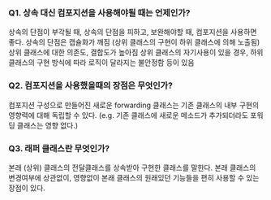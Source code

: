 ### Q1. 상속 대신 컴포지션을 사용해야될 때는 언제인가?
상속의 단점이 부각될 때, 상속의 단점을 피하고, 보완해야할 때, 컴포지션을 사용하면 좋다.
상속의 단점은 
캡슐화가 깨짐 (상위 클래스의 구현이 하위 클래스에 의해 노출됨)
상위 클래스에 대한 의존도, 결합도가 높아짐
상위 클래스의 자기사용이 있을 경우, 하위 클래스의 구현 방식에 따라 로직이 달라지는 불안정함 등이 있음

### Q2. 컴포지션을 사용했을때의 장점은 무엇인가?
컴포지션 구성으로 만들어진 새로운 forwarding 클래스는 기존 클래스의 내부 구현의 영향력에 대해 독립할 수 있다. 
(e.g. 기존 클래스에 새로운 메소드가 추가되더라도 포워딩 클래스는 영향 없다.)

### Q3. 래퍼 클래스란 무엇인가?
본래 (상위) 클래스의 전달클래스를 상속받아 구현한 클래스를 말한다. 본래 클래스의 변경여부에 상관없이,
영향없이 본래 클래스의 원래있던 기능들을 편히 사용할 수 있는 장점이 있다.